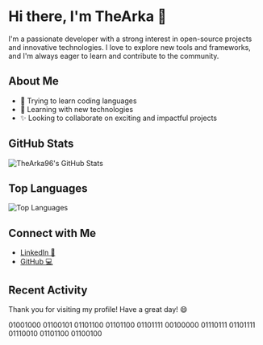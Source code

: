 # Hi there, I'm TheArka 👋

I'm a passionate developer with a strong interest in open-source projects and innovative technologies. I love to explore new tools and frameworks, and I'm always eager to learn and contribute to the community.

## About Me

- 🔭 Trying to learn coding languages 
- 🌱 Learning with new technologies
- ✨ Looking to collaborate on exciting and impactful projects

## GitHub Stats

![TheArka96's GitHub Stats](https://github-readme-stats.vercel.app/api?username=TheArka96&show_icons=true&theme=radical)

## Top Languages

![Top Languages](https://github-readme-stats.vercel.app/api/top-langs/?username=TheArka96&layout=compact&theme=radical)

## Connect with Me

- [LinkedIn 🪪](www.linkedin.com/in/christian-pruner-a17446220)
- [GitHub 💻](https://thearka96.github.io)

## Recent Activity

<!--START_SECTION:activity-->
<!--END_SECTION:activity-->

Thank you for visiting my profile! Have a great day! 😄

01001000 01100101 01101100 01101100 01101111 00100000 01110111 01101111 01110010 01101100 01100100 
